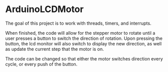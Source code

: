 # ArduinoLCDMotor

The goal of this project is to work with threads, timers, and interrupts.

When finished, the code will allow for the stepper motor to rotate until a user presses a button to switch the direction of rotation. Upon pressing the button, the lcd monitor will also switch to display the new direction, as well as update the current step that the motor is on.

The code can be changed so that either the motor switches direction every cycle, or every push of the button.
